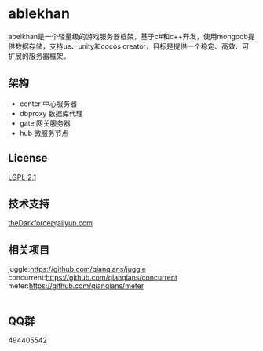 # ablekhan
abelkhan是一个轻量级的游戏服务器框架，基于c#和c++开发，使用mongodb提供数据存储，支持ue、unity和cocos creator，目标是提供一个稳定、高效、可扩展的服务器框架。  

## 架构
* center 中心服务器
* dbproxy 数据库代理
* gate 网关服务器
* hub 微服务节点

## License
[LGPL-2.1](https://github.com/qianqians/abelkhan/blob/master/LICENSE)
  
## 技术支持
theDarkforce@aliyun.com  

## 相关项目
juggle:https://github.com/qianqians/juggle  
concurrent:https://github.com/qianqians/concurrent  
meter:https://github.com/qianqians/meter  
  
## QQ群
494405542
